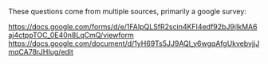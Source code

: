 These questions come from multiple sources, primarily a google survey:

https://docs.google.com/forms/d/e/1FAIpQLSfR2scin4KFI4edf92bJ9jIkMA6aj4ctppTOC_0E40n8LqCmQ/viewform
https://docs.google.com/document/d/1yH69Ts5JJ9AQl_y6wgqAfgUkvebvjjJmqCA78rJHIug/edit

